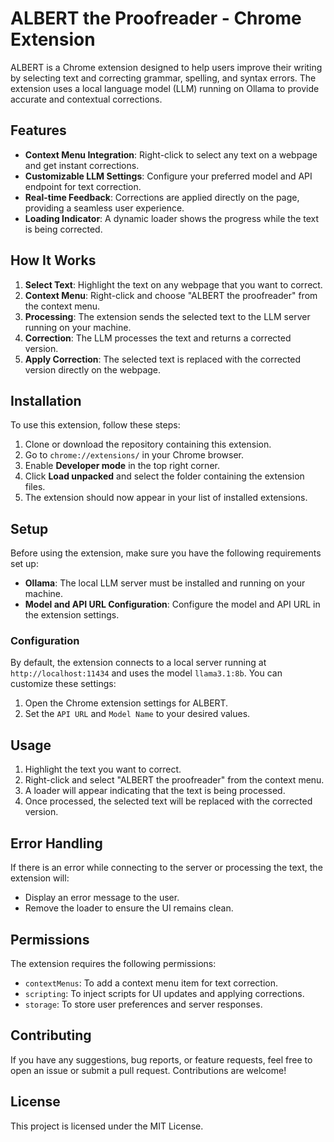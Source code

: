 # ALBERT the Proofreader - Chrome Extension

ALBERT is a Chrome extension designed to help users improve their writing by selecting text and correcting grammar, spelling, and syntax errors. The extension uses a local language model (LLM) running on Ollama to provide accurate and contextual corrections.

## Features

- **Context Menu Integration**: Right-click to select any text on a webpage and get instant corrections.
- **Customizable LLM Settings**: Configure your preferred model and API endpoint for text correction.
- **Real-time Feedback**: Corrections are applied directly on the page, providing a seamless user experience.
- **Loading Indicator**: A dynamic loader shows the progress while the text is being corrected.

## How It Works

1. **Select Text**: Highlight the text on any webpage that you want to correct.
2. **Context Menu**: Right-click and choose "ALBERT the proofreader" from the context menu.
3. **Processing**: The extension sends the selected text to the LLM server running on your machine.
4. **Correction**: The LLM processes the text and returns a corrected version.
5. **Apply Correction**: The selected text is replaced with the corrected version directly on the webpage.

## Installation

To use this extension, follow these steps:

1. Clone or download the repository containing this extension.
2. Go to `chrome://extensions/` in your Chrome browser.
3. Enable **Developer mode** in the top right corner.
4. Click **Load unpacked** and select the folder containing the extension files.
5. The extension should now appear in your list of installed extensions.

## Setup

Before using the extension, make sure you have the following requirements set up:

- **Ollama**: The local LLM server must be installed and running on your machine.
- **Model and API URL Configuration**: Configure the model and API URL in the extension settings.

### Configuration

By default, the extension connects to a local server running at `http://localhost:11434` and uses the model `llama3.1:8b`. You can customize these settings:

1. Open the Chrome extension settings for ALBERT.
2. Set the `API URL` and `Model Name` to your desired values.

## Usage

1. Highlight the text you want to correct.
2. Right-click and select "ALBERT the proofreader" from the context menu.
3. A loader will appear indicating that the text is being processed.
4. Once processed, the selected text will be replaced with the corrected version.

## Error Handling

If there is an error while connecting to the server or processing the text, the extension will:

- Display an error message to the user.
- Remove the loader to ensure the UI remains clean.

## Permissions

The extension requires the following permissions:

- `contextMenus`: To add a context menu item for text correction.
- `scripting`: To inject scripts for UI updates and applying corrections.
- `storage`: To store user preferences and server responses.

## Contributing

If you have any suggestions, bug reports, or feature requests, feel free to open an issue or submit a pull request. Contributions are welcome!

## License

This project is licensed under the MIT License.
